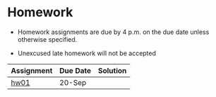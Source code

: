 Homework
================

  - Homework assignments are due by 4 p.m. on the due date unless
    otherwise specified.

  - Unexcused late homework will not be accepted

| Assignment       | Due Date | Solution |
| ---------------- | -------- | -------- |
| [hw01](hw01.pdf) | 20-Sep   |          |
